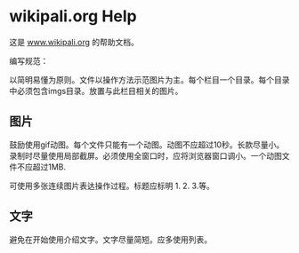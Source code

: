 # wikipali.org Help

这是 www.wikipali.org 的帮助文档。

编写规范：

以简明易懂为原则。文件以操作方法示范图片为主。每个栏目一个目录。每个目录中必须包含imgs目录。放置与此栏目相关的图片。

## 图片

鼓励使用gif动图。每个文件只能有一个动图。动图不应超过10秒。长款尽量小。录制时尽量使用局部截屏。必须使用全窗口时，应将浏览器窗口调小。一个动图文件不应超过1MB.

可使用多张连续图片表达操作过程。标题应标明 1. 2. 3.等。

## 文字
避免在开始使用介绍文字。文字尽量简短。应多使用列表。 